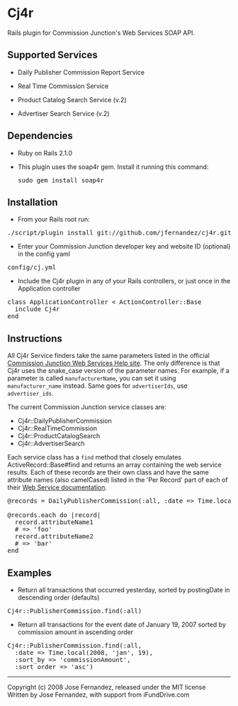 # Cj4r #

Rails plugin for Commission Junction's Web Services SOAP API.

## Supported Services ##

* Daily Publisher Commission Report Service

* Real Time Commission Service 

* Product Catalog Search Service (v.2)

* Advertiser Search Service (v.2)

## Dependencies ##

* Ruby on Rails 2.1.0

* This plugin uses the soap4r gem.  Install it running this command: <pre>sudo gem install soap4r</pre>


## Installation ##

* From your Rails root run:

<pre>
./script/plugin install git://github.com/jfernandez/cj4r.git
</pre>
  
* Enter your Commission Junction developer key and website ID (optional) in the config yaml

<pre>
config/cj.yml
</pre>

* Include the Cj4r plugin in any of your Rails controllers, or just once in the Application controller

<pre>
class ApplicationController < ActionController::Base
  include Cj4r
end
</pre>

## Instructions ##

All Cj4r Service finders take the same parameters listed in the official [Commission Junction Web Services Help site](http://help.cj.com/en/web_services/web_services.htm).  The only difference is that Cj4r uses the snake_case version of the parameter names.  For example, if a parameter is called `manufacturerName`, you can set it using `manufacturer_name` instead.  Same goes for `advertiserIds`, use `advertiser_ids`.

The current Commission Junction service classes are:

* Cj4r::DailyPublisherCommission
* Cj4r::RealTimeCommission
* Cj4r::ProductCatalogSearch
* Cj4r::AdvertiserSearch

Each service class has a `find` method that closely emulates ActiveRecord::Base#find and returns an array containing the web service results.  Each of these records are their own class and have the same attribute names (also camelCased) listed in the 'Per Record' part of each of their [Web Service documentation](http://help.cj.com/en/web_services/web_services.htm).

<pre>
@records = DailyPublisherCommission(:all, :date => Time.local(2008, 'jan', 19))

@records.each do |record|
  record.attributeName1
  # => 'foo'
  record.attributeName2
  # => 'bar'
end
</pre>

## Examples ##

* Return all transactions that occurred yesterday, sorted by postingDate in descending order (defaults)

<pre>
Cj4r::PublisherCommission.find(:all)
</pre>

* Return all transactions for the event date of January 19, 2007 sorted by commission amount in ascending order

<pre>
Cj4r::PublisherCommission.find(:all,
  :date => Time.local(2008, 'jan', 19),
  :sort_by => 'commissionAmount',
  :sort_order => 'asc')
</pre>


---
Copyright (c) 2008 Jose Fernandez, released under the MIT license<br/>
Written by Jose Fernandez, with support from iFundDrive.com